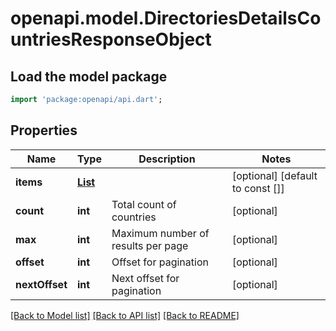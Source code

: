 # openapi.model.DirectoriesDetailsCountriesResponseObject

## Load the model package
```dart
import 'package:openapi/api.dart';
```

## Properties
Name | Type | Description | Notes
------------ | ------------- | ------------- | -------------
**items** | [**List<DirectoriesDetailsCountry>**](DirectoriesDetailsCountry.md) |  | [optional] [default to const []]
**count** | **int** | Total count of countries | [optional] 
**max** | **int** | Maximum number of results per page | [optional] 
**offset** | **int** | Offset for pagination | [optional] 
**nextOffset** | **int** | Next offset for pagination | [optional] 

[[Back to Model list]](../README.md#documentation-for-models) [[Back to API list]](../README.md#documentation-for-api-endpoints) [[Back to README]](../README.md)


